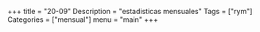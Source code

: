 +++
title = "20-09"
Description = "estadisticas mensuales"
Tags = ["rym"]
Categories = ["mensual"]
menu = "main"
+++
<!--more-->
